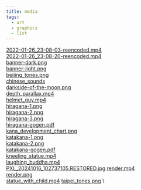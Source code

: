 ```yaml
---
title: media
tags:
  - art
  - graphics
  - list
---
```


[2022-01-26_23-08-03-reencoded.mp4](/misc/media/2022-01-26_23-08-03-reencoded.mp4) \
[2022-01-26_23-08-20-reencoded.mp4](/misc/media/2022-01-26_23-08-20-reencoded.mp4) \
[banner-dark.png](misc/media/banner-dark.png) \
[banner-light.png](misc/media/banner-light.png) \
[beijing_tones.png](/misc/media/beijing_tones.png) \
[chinese_sounds](misc/media/chinese_sounds.png) \
[darkside-of-the-moon.png](/misc/media/darkside-of-the-moon.png) \
[depth_parallax.mp4](/misc/media/depth_parallax.mp4) \
[helmet_guy.mp4](/misc/media/helmet_guy.mp4) \
[hiragana-1.png](/misc/media/hiragana-1.png) \
[hiragana-2.png](/misc/media/hiragana-2.png) \
[hiragana-3.png](/misc/media/hiragana-3.png) \
[hiragana-gogen.pdf](/misc/media/hiragana-gogen.pdf) \
[kana_development_chart.png](/misc/media/kana_development_chart.png) \
[katakana-1.png](/misc/media/katakana-1.png) \
[katakana-2.png](/misc/media/katakana-2.png) \
[katakana-gogen.pdf](/misc/media/katakana-gogen.pdf) \
[kneeling_statue.mp4](/misc/media/kneeling_statue.mp4) \
[laughing_buddha.mp4](/misc/media/laughing_buddha.mp4) \
[PXL_20241016_102737105.RESTORED.jpg](/misc/media/PXL_20241016_102737105.RESTORED.jpg)
[render.mp4](/misc/media/render.mp4) \
[render.png](/misc/media/render.png) \
[statue_with_child.mp4](/misc/media/statue_with_child.mp4)
[taipei_tones.png](/misc/media/taipei_tones.png) \
